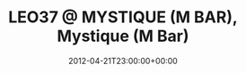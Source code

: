 ---
templateKey: event
guid: 08970874-6eab-11ea-99c5-002590d1d1b0
date: 2012-04-21T23:00:00+00:00
eventTime: '11pm'
title: 'LEO37 @ MYSTIQUE (M BAR), Mystique (M Bar)'
artist: 'LEO37 @ MYSTIQUE (M BAR)'
city: Taipei
venue: Mystique (M Bar)
group: LEO37
---